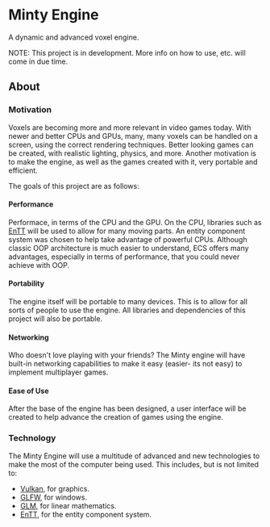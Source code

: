 # Minty Engine
A dynamic and advanced voxel engine.

NOTE: This project is in development. More info on how to use, etc. will come in due time.

## About

### Motivation
Voxels are becoming more and more relevant in video games today. With newer and better CPUs and GPUs, many, many voxels can be handled on a screen, using the correct rendering techniques. Better looking games can be created, with realistic lighting, physics, and more. Another motivation is to make the engine, as well as the games created with it, very portable and efficient.

The goals of this project are as follows:

#### Performance
Performace, in terms of the CPU and the GPU. On the CPU, libraries such as [EnTT](https://github.com/skypjack/entt) will be used to allow for many moving parts. An entity component system was chosen to help take advantage of powerful CPUs. Although classic OOP architecture is much easier to understand, ECS offers many advantages, especially in terms of performance, that you could never achieve with OOP.

#### Portability
The engine itself will be portable to many devices. This is to allow for all sorts of people to use the engine. All libraries and dependencies of this project will also be portable.

#### Networking
Who doesn't love playing with your friends? The Minty engine will have built-in networking capabilities to make it easy (easier- its not easy) to implement multiplayer games.

#### Ease of Use
After the base of the engine has been designed, a user interface will be created to help advance the creation of games using the engine.

### Technology
The Minty Engine will use a multitude of advanced and new technologies to make the most of the computer being used. This includes, but is not limited to:

* [Vulkan](https://www.vulkan.org), for graphics.
* [GLFW](https://www.glfw.org), for windows.
* [GLM](https://github.com/g-truc/glm), for linear mathematics.
* [EnTT](https://github.com/skypjack/entt), for the entity component system.